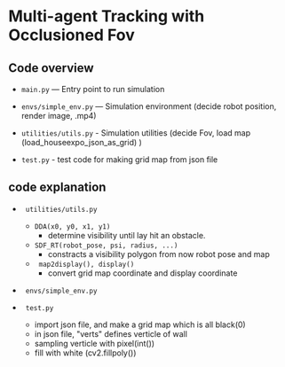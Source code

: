 # Multi-agent Tracking with Occlusioned Fov

## Code overview
- `main.py` — Entry point to run simulation
- `envs/simple_env.py` — Simulation environment (decide robot position, render image, .mp4)

- `utilities/utils.py` - Simulation utilities (decide Fov, load map (load_houseexpo_json_as_grid) )

- `test.py` - test code for making grid map from json file

## code explanation
 - ` utilities/utils.py`
    - `DDA(x0, y0, x1, y1)`
        - determine visibility until lay hit an obstacle.
    - `SDF_RT(robot_pose, psi, radius, ...)`
        - constracts a visibility polygon from now robot pose and map
    - ` map2display(), display()`
        - convert grid map coordinate and display coordinate

 - ` envs/simple_env.py`

 - ` test.py`
    - import json file, and make a grid map which is all black(0)
    - in json file, "verts" defines verticle of wall 
    - sampling verticle with pixel(int())
    - fill with white (cv2.fillpoly())
    